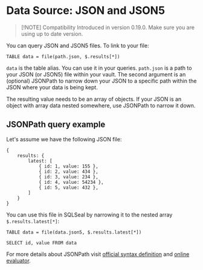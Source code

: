 # Data Source: JSON and JSON5
> [!NOTE] Compatibility
> Introduced in version 0.19.0. Make sure you are using up to date version.

You can query JSON and JSON5 files. To link to your file:

```
TABLE data = file(path.json, $.results[*])
```

`data` is the table alias. You can use it in your queries. `path.json` is a path to your JSON (or JSON5) file within your vault.
The second argument is an (optional) JSONPath to narrow down your JSON to a specific path within the JSON where your data is being kept.

The resulting value needs to be an array of objects. If your JSON is an object with array data nested somewhere, use JSONPath to narrow it down.

## JSONPath query example
Let's assume we have the following JSON file:
```json5
{
    results: {
        latest: [
            { id: 1, value: 155 },
            { id: 2, value: 434 },
            { id: 3, value: 234 },
            { id: 4, value: 54234 },
            { id: 5, value: 432 },
        ]
    }
}
```

You can use this file in SQLSeal by narrowing it to the nested array `$.results.latest[*]`:

```sqlseal
TABLE data = file(data.json5, $.results.latest[*])

SELECT id, value FROM data
```

For more details about JSONPath visit [official syntax definition](https://www.rfc-editor.org/rfc/rfc9535.html) and [online evaluator](https://jsonpath.com/).